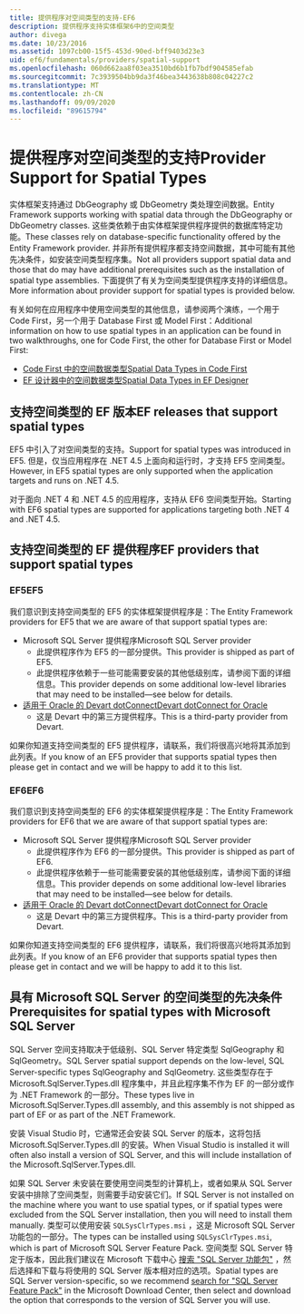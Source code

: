 ```yaml
---
title: 提供程序对空间类型的支持-EF6
description: 提供程序支持实体框架6中的空间类型
author: divega
ms.date: 10/23/2016
ms.assetid: 1097cb00-15f5-453d-90ed-bff9403d23e3
uid: ef6/fundamentals/providers/spatial-support
ms.openlocfilehash: 060d662aa8f03ea3510bd6b1fb7bdf904585efab
ms.sourcegitcommit: 7c3939504bb9da3f46bea3443638b808c04227c2
ms.translationtype: MT
ms.contentlocale: zh-CN
ms.lasthandoff: 09/09/2020
ms.locfileid: "89615794"
---
```

# <a name="provider-support-for-spatial-types"></a><span data-ttu-id="a0955-103">提供程序对空间类型的支持</span><span class="sxs-lookup"><span data-stu-id="a0955-103">Provider Support for Spatial Types</span></span>
<span data-ttu-id="a0955-104">实体框架支持通过 DbGeography 或 DbGeometry 类处理空间数据。</span><span class="sxs-lookup"><span data-stu-id="a0955-104">Entity Framework supports working with spatial data through the DbGeography or DbGeometry classes.</span></span> <span data-ttu-id="a0955-105">这些类依赖于由实体框架提供程序提供的数据库特定功能。</span><span class="sxs-lookup"><span data-stu-id="a0955-105">These classes rely on database-specific functionality offered by the Entity Framework provider.</span></span> <span data-ttu-id="a0955-106">并非所有提供程序都支持空间数据，其中可能有其他先决条件，如安装空间类型程序集。</span><span class="sxs-lookup"><span data-stu-id="a0955-106">Not all providers support spatial data and those that do may have additional prerequisites such as the installation of spatial type assemblies.</span></span> <span data-ttu-id="a0955-107">下面提供了有关为空间类型提供程序支持的详细信息。</span><span class="sxs-lookup"><span data-stu-id="a0955-107">More information about provider support for spatial types is provided below.</span></span>  

<span data-ttu-id="a0955-108">有关如何在应用程序中使用空间类型的其他信息，请参阅两个演练，一个用于 Code First，另一个用于 Database First 或 Model First：</span><span class="sxs-lookup"><span data-stu-id="a0955-108">Additional information on how to use spatial types in an application can be found in two walkthroughs, one for Code First, the other for Database First or Model First:</span></span>  

- [<span data-ttu-id="a0955-109">Code First 中的空间数据类型</span><span class="sxs-lookup"><span data-stu-id="a0955-109">Spatial Data Types in Code First</span></span>](xref:ef6/modeling/code-first/data-types/spatial)  
- [<span data-ttu-id="a0955-110">EF 设计器中的空间数据类型</span><span class="sxs-lookup"><span data-stu-id="a0955-110">Spatial Data Types in EF Designer</span></span>](xref:ef6/modeling/designer/data-types/spatial)  

## <a name="ef-releases-that-support-spatial-types"></a><span data-ttu-id="a0955-111">支持空间类型的 EF 版本</span><span class="sxs-lookup"><span data-stu-id="a0955-111">EF releases that support spatial types</span></span>  

<span data-ttu-id="a0955-112">EF5 中引入了对空间类型的支持。</span><span class="sxs-lookup"><span data-stu-id="a0955-112">Support for spatial types was introduced in EF5.</span></span> <span data-ttu-id="a0955-113">但是，仅当应用程序在 .NET 4.5 上面向和运行时，才支持 EF5 空间类型。</span><span class="sxs-lookup"><span data-stu-id="a0955-113">However, in EF5 spatial types are only supported when the application targets and runs on .NET 4.5.</span></span>  

<span data-ttu-id="a0955-114">对于面向 .NET 4 和 .NET 4.5 的应用程序，支持从 EF6 空间类型开始。</span><span class="sxs-lookup"><span data-stu-id="a0955-114">Starting with EF6 spatial types are supported for applications targeting both .NET 4 and .NET 4.5.</span></span>  

## <a name="ef-providers-that-support-spatial-types"></a><span data-ttu-id="a0955-115">支持空间类型的 EF 提供程序</span><span class="sxs-lookup"><span data-stu-id="a0955-115">EF providers that support spatial types</span></span>  

### <a name="ef5"></a><span data-ttu-id="a0955-116">EF5</span><span class="sxs-lookup"><span data-stu-id="a0955-116">EF5</span></span>  

<span data-ttu-id="a0955-117">我们意识到支持空间类型的 EF5 的实体框架提供程序是：</span><span class="sxs-lookup"><span data-stu-id="a0955-117">The Entity Framework providers for EF5 that we are aware of that support spatial types are:</span></span>  

- <span data-ttu-id="a0955-118">Microsoft SQL Server 提供程序</span><span class="sxs-lookup"><span data-stu-id="a0955-118">Microsoft SQL Server provider</span></span>  
    - <span data-ttu-id="a0955-119">此提供程序作为 EF5 的一部分提供。</span><span class="sxs-lookup"><span data-stu-id="a0955-119">This provider is shipped as part of EF5.</span></span>  
    - <span data-ttu-id="a0955-120">此提供程序依赖于一些可能需要安装的其他低级别库，请参阅下面的详细信息。</span><span class="sxs-lookup"><span data-stu-id="a0955-120">This provider depends on some additional low-level libraries that may need to be installed—see below for details.</span></span>  
- [<span data-ttu-id="a0955-121">适用于 Oracle 的 Devart dotConnect</span><span class="sxs-lookup"><span data-stu-id="a0955-121">Devart dotConnect for Oracle</span></span>](https://www.devart.com/dotconnect/oracle/)  
    - <span data-ttu-id="a0955-122">这是 Devart 中的第三方提供程序。</span><span class="sxs-lookup"><span data-stu-id="a0955-122">This is a third-party provider from Devart.</span></span>  

<span data-ttu-id="a0955-123">如果你知道支持空间类型的 EF5 提供程序，请联系，我们将很高兴地将其添加到此列表。</span><span class="sxs-lookup"><span data-stu-id="a0955-123">If you know of an EF5 provider that supports spatial types then please get in contact and we will be happy to add it to this list.</span></span>  

### <a name="ef6"></a><span data-ttu-id="a0955-124">EF6</span><span class="sxs-lookup"><span data-stu-id="a0955-124">EF6</span></span>  

<span data-ttu-id="a0955-125">我们意识到支持空间类型的 EF6 的实体框架提供程序是：</span><span class="sxs-lookup"><span data-stu-id="a0955-125">The Entity Framework providers for EF6 that we are aware of that support spatial types are:</span></span>  

- <span data-ttu-id="a0955-126">Microsoft SQL Server 提供程序</span><span class="sxs-lookup"><span data-stu-id="a0955-126">Microsoft SQL Server provider</span></span>  
    - <span data-ttu-id="a0955-127">此提供程序作为 EF6 的一部分提供。</span><span class="sxs-lookup"><span data-stu-id="a0955-127">This provider is shipped as part of EF6.</span></span>  
    - <span data-ttu-id="a0955-128">此提供程序依赖于一些可能需要安装的其他低级别库，请参阅下面的详细信息。</span><span class="sxs-lookup"><span data-stu-id="a0955-128">This provider depends on some additional low-level libraries that may need to be installed—see below for details.</span></span>  
- [<span data-ttu-id="a0955-129">适用于 Oracle 的 Devart dotConnect</span><span class="sxs-lookup"><span data-stu-id="a0955-129">Devart dotConnect for Oracle</span></span>](https://www.devart.com/dotconnect/oracle/)  
    - <span data-ttu-id="a0955-130">这是 Devart 中的第三方提供程序。</span><span class="sxs-lookup"><span data-stu-id="a0955-130">This is a third-party provider from Devart.</span></span>  

<span data-ttu-id="a0955-131">如果你知道支持空间类型的 EF6 提供程序，请联系，我们将很高兴地将其添加到此列表。</span><span class="sxs-lookup"><span data-stu-id="a0955-131">If you know of an EF6 provider that supports spatial types then please get in contact and we will be happy to add it to this list.</span></span>  

## <a name="prerequisites-for-spatial-types-with-microsoft-sql-server"></a><span data-ttu-id="a0955-132">具有 Microsoft SQL Server 的空间类型的先决条件</span><span class="sxs-lookup"><span data-stu-id="a0955-132">Prerequisites for spatial types with Microsoft SQL Server</span></span>  

<span data-ttu-id="a0955-133">SQL Server 空间支持取决于低级别、SQL Server 特定类型 SqlGeography 和 SqlGeometry。</span><span class="sxs-lookup"><span data-stu-id="a0955-133">SQL Server spatial support depends on the low-level, SQL Server-specific types SqlGeography and SqlGeometry.</span></span> <span data-ttu-id="a0955-134">这些类型存在于 Microsoft.SqlServer.Types.dll 程序集中，并且此程序集不作为 EF 的一部分或作为 .NET Framework 的一部分。</span><span class="sxs-lookup"><span data-stu-id="a0955-134">These types live in Microsoft.SqlServer.Types.dll assembly, and this assembly is not shipped as part of EF or as part of the .NET Framework.</span></span>  

<span data-ttu-id="a0955-135">安装 Visual Studio 时，它通常还会安装 SQL Server 的版本，这将包括 Microsoft.SqlServer.Types.dll 的安装。</span><span class="sxs-lookup"><span data-stu-id="a0955-135">When Visual Studio is installed it will often also install a version of SQL Server, and this will include installation of the Microsoft.SqlServer.Types.dll.</span></span>  

<span data-ttu-id="a0955-136">如果 SQL Server 未安装在要使用空间类型的计算机上，或者如果从 SQL Server 安装中排除了空间类型，则需要手动安装它们。</span><span class="sxs-lookup"><span data-stu-id="a0955-136">If SQL Server is not installed on the machine where you want to use spatial types, or if spatial types were excluded from the SQL Server installation, then you will need to install them manually.</span></span> <span data-ttu-id="a0955-137">类型可以使用安装 `SQLSysClrTypes.msi` ，这是 Microsoft SQL Server 功能包的一部分。</span><span class="sxs-lookup"><span data-stu-id="a0955-137">The types can be installed using `SQLSysClrTypes.msi`, which is part of Microsoft SQL Server Feature Pack.</span></span> <span data-ttu-id="a0955-138">空间类型 SQL Server 特定于版本，因此我们建议在 Microsoft 下载中心 [搜索 "SQL Server 功能包"](https://www.microsoft.com/search/result.aspx?q=sql+server+feature+pack) ，然后选择和下载与将使用的 SQL Server 版本相对应的选项。</span><span class="sxs-lookup"><span data-stu-id="a0955-138">Spatial types are SQL Server version-specific, so we recommend [search for "SQL Server Feature Pack"](https://www.microsoft.com/search/result.aspx?q=sql+server+feature+pack) in the Microsoft Download Center, then select and download the option that corresponds to the version of SQL Server you will use.</span></span>
